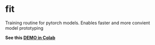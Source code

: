 # fit

Training routine for pytorch models. Enables faster and more convient model prototyping

**See this [DEMO in Colab](https://colab.research.google.com/drive/1KQFv0z3JUV1C3ctORTvsvpPA-GJ_Ubur?usp=sharing)**
